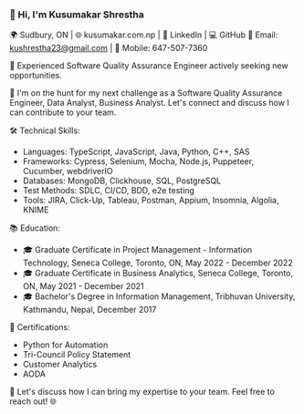 <h3>👋 Hi, I'm Kusumakar Shrestha</h3>

🌍 Sudbury, ON | 🌐 kusumakar.com.np | 📎 LinkedIn | 💻 GitHub
📧 Email: kushrestha23@gmail.com | 📱 Mobile: 647-507-7360

🚀 Experienced Software Quality Assurance Engineer actively seeking new opportunities.

💼 I'm on the hunt for my next challenge as a Software Quality Assurance Engineer, Data Analyst, Business Analyst. Let's connect and discuss how I can contribute to your team.

🛠️ Technical Skills:
- Languages: TypeScript, JavaScript, Java, Python, C++, SAS
- Frameworks: Cypress, Selenium, Mocha, Node.js, Puppeteer, Cucumber, webdriverIO
- Databases: MongoDB, Clickhouse, SQL, PostgreSQL
- Test Methods: SDLC, CI/CD, BDD, e2e testing
- Tools: JIRA, Click-Up, Tableau, Postman, Appium, Insomnia, Algolia, KNIME

📚 Education:
- 🎓 Graduate Certificate in Project Management - Information Technology, Seneca College, Toronto, ON, May 2022 - December 2022
- 🎓 Graduate Certificate in Business Analytics, Seneca College, Toronto, ON, May 2021 - December 2021
- 🎓 Bachelor's Degree in Information Management, Tribhuvan University, Kathmandu, Nepal, December 2017

📜 Certifications:
- Python for Automation
- Tri-Council Policy Statement
- Customer Analytics
- AODA

🌟 Let's discuss how I can bring my expertise to your team. Feel free to reach out! 🌐
